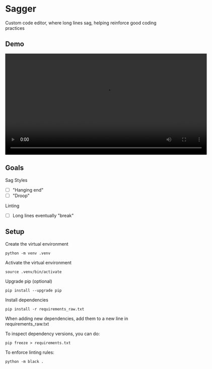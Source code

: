 # Sagger

Custom code editor, where long lines sag, helping reinforce good coding practices

## Demo

<video width="640" controls>
  <source src="https://github.com/fraune/Sagger/blob/main/assets/sagger_demo.mov" type="video/mp4">
  Your browser does not support the video tag.
</video>

## Goals

Sag Styles

- [ ] "Hanging end"
- [ ] "Droop"

Linting

- [ ] Long lines eventually "break"

## Setup

Create the virtual environment

```
python -m venv .venv
```

Activate the virtual environment

```
source .venv/bin/activate
```

Upgrade pip (optional)

```
pip install --upgrade pip
```

Install dependencies

```
pip install -r requirements_raw.txt
```

When adding new dependencies, add them to a new line in requirements_raw.txt

To inspect dependency versions, you can do:

```
pip freeze > requirements.txt
```

To enforce linting rules:

```
python -m black .
```

